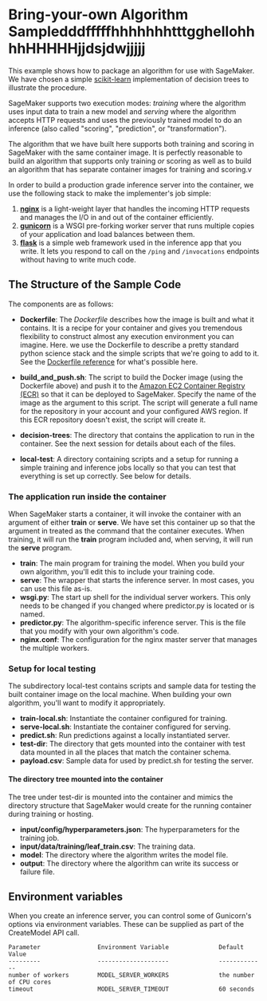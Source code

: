 # Bring-your-own Algorithm SampledddfffffhhhhhhhtttgghellohhhhHHHHHjjdsjdwjjjjj

This example shows how to package an algorithm for use with SageMaker. We have chosen a simple [scikit-learn][skl] implementation of decision trees to illustrate the procedure.

SageMaker supports two execution modes: _training_ where the algorithm uses input data to train a new model and _serving_ where the algorithm accepts HTTP requests and uses the previously trained model to do an inference (also called "scoring", "prediction", or "transformation").

The algorithm that we have built here supports both training and scoring in SageMaker with the same container image. It is perfectly reasonable to build an algorithm that supports only training _or_ scoring as well as to build an algorithm that has separate container images for training and scoring.v

In order to build a production grade inference server into the container, we use the following stack to make the implementer's job simple:

1. __[nginx][nginx]__ is a light-weight layer that handles the incoming HTTP requests and manages the I/O in and out of the container efficiently.
2. __[gunicorn][gunicorn]__ is a WSGI pre-forking worker server that runs multiple copies of your application and load balances between them.
3. __[flask][flask]__ is a simple web framework used in the inference app that you write. It lets you respond to call on the `/ping` and `/invocations` endpoints without having to write much code.

## The Structure of the Sample Code

The components are as follows:

* __Dockerfile__: The _Dockerfile_ describes how the image is built and what it contains. It is a recipe for your container and gives you tremendous flexibility to construct almost any execution environment you can imagine. Here. we use the Dockerfile to describe a pretty standard python science stack and the simple scripts that we're going to add to it. See the [Dockerfile reference][dockerfile] for what's possible here.

* __build\_and\_push.sh__: The script to build the Docker image (using the Dockerfile above) and push it to the [Amazon EC2 Container Registry (ECR)][ecr] so that it can be deployed to SageMaker. Specify the name of the image as the argument to this script. The script will generate a full name for the repository in your account and your configured AWS region. If this ECR repository doesn't exist, the script will create it.

* __decision-trees__: The directory that contains the application to run in the container. See the next session for details about each of the files.

* __local-test__: A directory containing scripts and a setup for running a simple training and inference jobs locally so that you can test that everything is set up correctly. See below for details.

### The application run inside the container

When SageMaker starts a container, it will invoke the container with an argument of either __train__ or __serve__. We have set this container up so that the argument in treated as the command that the container executes. When training, it will run the __train__ program included and, when serving, it will run the __serve__ program.

* __train__: The main program for training the model. When you build your own algorithm, you'll edit this to include your training code.
* __serve__: The wrapper that starts the inference server. In most cases, you can use this file as-is.
* __wsgi.py__: The start up shell for the individual server workers. This only needs to be changed if you changed where predictor.py is located or is named.
* __predictor.py__: The algorithm-specific inference server. This is the file that you modify with your own algorithm's code.
* __nginx.conf__: The configuration for the nginx master server that manages the multiple workers.

### Setup for local testing

The subdirectory local-test contains scripts and sample data for testing the built container image on the local machine. When building your own algorithm, you'll want to modify it appropriately.

* __train-local.sh__: Instantiate the container configured for training.
* __serve-local.sh__: Instantiate the container configured for serving.
* __predict.sh__: Run predictions against a locally instantiated server.
* __test-dir__: The directory that gets mounted into the container with test data mounted in all the places that match the container schema.
* __payload.csv__: Sample data for used by predict.sh for testing the server.

#### The directory tree mounted into the container

The tree under test-dir is mounted into the container and mimics the directory structure that SageMaker would create for the running container during training or hosting.

* __input/config/hyperparameters.json__: The hyperparameters for the training job.
* __input/data/training/leaf_train.csv__: The training data.
* __model__: The directory where the algorithm writes the model file.
* __output__: The directory where the algorithm can write its success or failure file.

## Environment variables

When you create an inference server, you can control some of Gunicorn's options via environment variables. These
can be supplied as part of the CreateModel API call.

    Parameter                Environment Variable              Default Value
    ---------                --------------------              -------------
    number of workers        MODEL_SERVER_WORKERS              the number of CPU cores
    timeout                  MODEL_SERVER_TIMEOUT              60 seconds


[skl]: http://scikit-learn.org "scikit-learn Home Page"
[dockerfile]: https://docs.docker.com/engine/reference/builder/ "The official Dockerfile reference guide"
[ecr]: https://aws.amazon.com/ecr/ "ECR Home Page"
[nginx]: http://nginx.org/
[gunicorn]: http://gunicorn.org/
[flask]: http://flask.pocoo.org/

